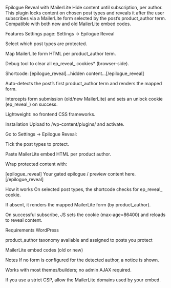 Epilogue Reveal with MailerLite
Hide content until subscription, per author.
This plugin locks content on chosen post types and reveals it after the user subscribes via a MailerLite form selected by the post’s product_author term. Compatible with both new and old MailerLite embed codes.

Features
Settings page: Settings → Epilogue Reveal

Select which post types are protected.

Map MailerLite form HTML per product_author term.

Debug tool to clear all ep_reveal_ cookies* (browser-side).

Shortcode: [epilogue_reveal]…hidden content…[/epilogue_reveal]

Auto-detects the post’s first product_author term and renders the mapped form.

Intercepts form submission (old/new MailerLite) and sets an unlock cookie (ep_reveal_<postID>) on success.

Lightweight: no frontend CSS frameworks.

Installation
Upload to /wp-content/plugins/ and activate.

Go to Settings → Epilogue Reveal:

Tick the post types to protect.

Paste MailerLite embed HTML per product author.

Wrap protected content with:

[epilogue_reveal]
Your gated epilogue / preview content here.
[/epilogue_reveal]

How it works
On selected post types, the shortcode checks for ep_reveal_<postID> cookie.

If absent, it renders the mapped MailerLite form (by product_author).

On successful subscribe, JS sets the cookie (max-age=86400) and reloads to reveal content.

Requirements
WordPress

product_author taxonomy available and assigned to posts you protect

MailerLite embed codes (old or new)

Notes
If no form is configured for the detected author, a notice is shown.

Works with most themes/builders; no admin AJAX required.

If you use a strict CSP, allow the MailerLite domains used by your embed.
